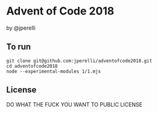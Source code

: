 # Advent of Code 2018

by @jperelli

## To run

```
git clone git@github.com:jperelli/adventofcode2018.git
cd adventofcode2018
node --experimental-modules 1/1.mjs 
```

## License

DO WHAT THE FUCK YOU WANT TO PUBLIC LICENSE


